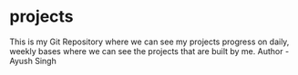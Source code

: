 # projects
This is my Git Repository where we can see my projects progress on daily, weekly bases where we can see the projects that are built by me.
Author - Ayush Singh
